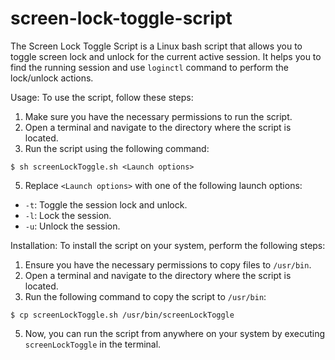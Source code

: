 # screen-lock-toggle-script
The Screen Lock Toggle Script is a Linux bash script that allows you to toggle screen lock and unlock for the current active session. 
It helps you to find the running session and use `loginctl` command to perform the lock/unlock actions.

Usage:
To use the script, follow these steps:

1. Make sure you have the necessary permissions to run the script.
2. Open a terminal and navigate to the directory where the script is located.
3. Run the script using the following command:
```
$ sh screenLockToggle.sh <Launch options>
```


5. Replace `<Launch options>` with one of the following launch options:
- `-t`: Toggle the session lock and unlock.
- `-l`: Lock the session.
- `-u`: Unlock the session.

Installation:
To install the script on your system, perform the following steps:

1. Ensure you have the necessary permissions to copy files to `/usr/bin`.
2. Open a terminal and navigate to the directory where the script is located.
3. Run the following command to copy the script to `/usr/bin`:


```
$ cp screenLockToggle.sh /usr/bin/screenLockToggle
```

5. Now, you can run the script from anywhere on your system by executing `screenLockToggle` in the terminal.
